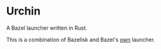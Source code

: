 # Urchin

A Bazel launcher written in Rust. 

This is a combination of Bazelisk and Bazel's [own](https://github.com/bazelbuild/bazel/tree/3f9d80c35d88a280c2d53682f3d201b4733a3fff/src/main/cpp) launcher. 
